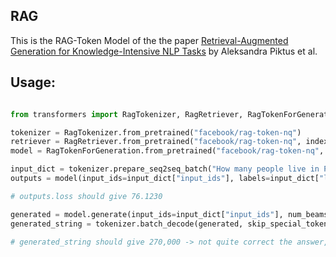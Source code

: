 ## RAG

This is the RAG-Token Model of the the paper [Retrieval-Augmented Generation for Knowledge-Intensive NLP Tasks](https://arxiv.org/pdf/2005.11401.pdf) 
by Aleksandra Piktus et al.

## Usage:

```python

from transformers import RagTokenizer, RagRetriever, RagTokenForGeneration

tokenizer = RagTokenizer.from_pretrained("facebook/rag-token-nq")
retriever = RagRetriever.from_pretrained("facebook/rag-token-nq", index_name="exact", use_dummy_dataset=True)
model = RagTokenForGeneration.from_pretrained("facebook/rag-token-nq", retriever=retriever)

input_dict = tokenizer.prepare_seq2seq_batch("How many people live in Paris?", "In Paris, there are 10 million people.", return_tensors="pt")
outputs = model(input_ids=input_dict["input_ids"], labels=input_dict["labels"])

# outputs.loss should give 76.1230

generated = model.generate(input_ids=input_dict["input_ids"], num_beams=4)
generated_string = tokenizer.batch_decode(generated, skip_special_tokens=True)

# generated_string should give 270,000 -> not quite correct the answer, but it also only uses a dummy index
```
